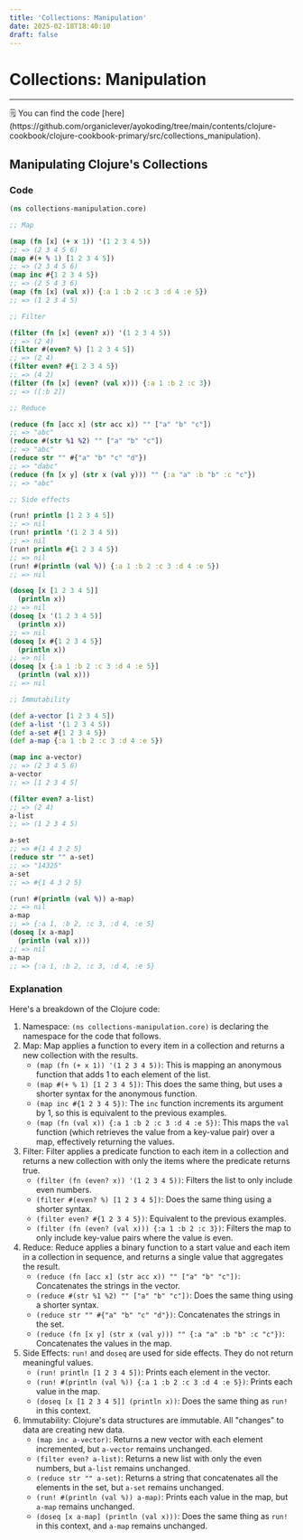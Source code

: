 ```yaml
---
title: 'Collections: Manipulation'
date: 2025-02-18T18:40:10
draft: false
---
```


# Collections: Manipulation

---

<aside>
🗒️ You can find the code [here](https://github.com/organiclever/ayokoding/tree/main/contents/clojure-cookbook/clojure-cookbook-primary/src/collections_manipulation).

</aside>

## Manipulating Clojure's Collections

### Code

```clojure
(ns collections-manipulation.core)

;; Map

(map (fn [x] (+ x 1)) '(1 2 3 4 5))
;; => (2 3 4 5 6)
(map #(+ % 1) [1 2 3 4 5])
;; => (2 3 4 5 6)
(map inc #{1 2 3 4 5})
;; => (2 5 4 3 6)
(map (fn [x] (val x)) {:a 1 :b 2 :c 3 :d 4 :e 5})
;; => (1 2 3 4 5)

;; Filter

(filter (fn [x] (even? x)) '(1 2 3 4 5))
;; => (2 4)
(filter #(even? %) [1 2 3 4 5])
;; => (2 4)
(filter even? #{1 2 3 4 5})
;; => (4 2)
(filter (fn [x] (even? (val x))) {:a 1 :b 2 :c 3})
;; => ([:b 2])

;; Reduce

(reduce (fn [acc x] (str acc x)) "" ["a" "b" "c"])
;; => "abc"
(reduce #(str %1 %2) "" ["a" "b" "c"])
;; => "abc"
(reduce str "" #{"a" "b" "c" "d"})
;; => "dabc"
(reduce (fn [x y] (str x (val y))) "" {:a "a" :b "b" :c "c"})
;; => "abc"

;; Side effects

(run! println [1 2 3 4 5])
;; => nil
(run! println '(1 2 3 4 5))
;; => nil
(run! println #{1 2 3 4 5})
;; => nil
(run! #(println (val %)) {:a 1 :b 2 :c 3 :d 4 :e 5})
;; => nil

(doseq [x [1 2 3 4 5]]
  (println x))
;; => nil
(doseq [x '(1 2 3 4 5)]
  (println x))
;; => nil
(doseq [x #{1 2 3 4 5}]
  (println x))
;; => nil
(doseq [x {:a 1 :b 2 :c 3 :d 4 :e 5}]
  (println (val x)))
;; => nil

;; Immutability

(def a-vector [1 2 3 4 5])
(def a-list '(1 2 3 4 5))
(def a-set #{1 2 3 4 5})
(def a-map {:a 1 :b 2 :c 3 :d 4 :e 5})

(map inc a-vector)
;; => (2 3 4 5 6)
a-vector
;; => [1 2 3 4 5]

(filter even? a-list)
;; => (2 4)
a-list
;; => (1 2 3 4 5)

a-set
;; => #{1 4 3 2 5}
(reduce str "" a-set)
;; => "14325"
a-set
;; => #{1 4 3 2 5}

(run! #(println (val %)) a-map)
;; => nil
a-map
;; => {:a 1, :b 2, :c 3, :d 4, :e 5}
(doseq [x a-map]
  (println (val x)))
;; => nil
a-map
;; => {:a 1, :b 2, :c 3, :d 4, :e 5}
```

### Explanation

Here's a breakdown of the Clojure code:

1. Namespace: `(ns collections-manipulation.core)` is declaring the namespace for the code that follows.
2. Map: Map applies a function to every item in a collection and returns a new collection with the results.
   - `(map (fn (+ x 1)) '(1 2 3 4 5))`: This is mapping an anonymous function that adds 1 to each element of the list.
   - `(map #(+ % 1) [1 2 3 4 5])`: This does the same thing, but uses a shorter syntax for the anonymous function.
   - `(map inc #{1 2 3 4 5})`: The `inc` function increments its argument by 1, so this is equivalent to the previous examples.
   - `(map (fn (val x)) {:a 1 :b 2 :c 3 :d 4 :e 5})`: This maps the `val` function (which retrieves the value from a key-value pair) over a map, effectively returning the values.
3. Filter: Filter applies a predicate function to each item in a collection and returns a new collection with only the items where the predicate returns true.
   - `(filter (fn (even? x)) '(1 2 3 4 5))`: Filters the list to only include even numbers.
   - `(filter #(even? %) [1 2 3 4 5])`: Does the same thing using a shorter syntax.
   - `(filter even? #{1 2 3 4 5})`: Equivalent to the previous examples.
   - `(filter (fn (even? (val x))) {:a 1 :b 2 :c 3})`: Filters the map to only include key-value pairs where the value is even.
4. Reduce: Reduce applies a binary function to a start value and each item in a collection in sequence, and returns a single value that aggregates the result.
   - `(reduce (fn [acc x] (str acc x)) "" ["a" "b" "c"])`: Concatenates the strings in the vector.
   - `(reduce #(str %1 %2) "" ["a" "b" "c"])`: Does the same thing using a shorter syntax.
   - `(reduce str "" #{"a" "b" "c" "d"})`: Concatenates the strings in the set.
   - `(reduce (fn [x y] (str x (val y))) "" {:a "a" :b "b" :c "c"})`: Concatenates the values in the map.
5. Side Effects: `run!` and `doseq` are used for side effects. They do not return meaningful values.
   - `(run! println [1 2 3 4 5])`: Prints each element in the vector.
   - `(run! #(println (val %)) {:a 1 :b 2 :c 3 :d 4 :e 5})`: Prints each value in the map.
   - `(doseq [x [1 2 3 4 5]] (println x))`: Does the same thing as `run!` in this context.
6. Immutability: Clojure's data structures are immutable. All "changes" to data are creating new data.
   - `(map inc a-vector)`: Returns a new vector with each element incremented, but `a-vector` remains unchanged.
   - `(filter even? a-list)`: Returns a new list with only the even numbers, but `a-list` remains unchanged.
   - `(reduce str "" a-set)`: Returns a string that concatenates all the elements in the set, but `a-set` remains unchanged.
   - `(run! #(println (val %)) a-map)`: Prints each value in the map, but `a-map` remains unchanged.
   - `(doseq [x a-map] (println (val x)))`: Does the same thing as `run!` in this context, and `a-map` remains unchanged.
